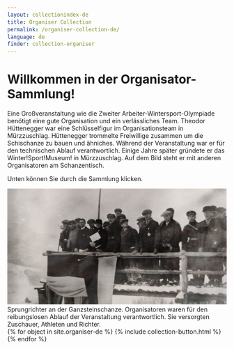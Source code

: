 ```yaml
---
layout: collectionindex-de
title: Organiser Collection
permalink: /organiser-collection-de/
language: de
finder: collection-organiser
---
```

<h1>Willkommen in der Organisator-Sammlung!</h1>
<p><span class="information">Eine Großveranstaltung wie die Zweiter Arbeiter-Wintersport-Olympiade benötigt eine gute Organisation und ein verlässliches Team. Theodor Hüttenegger war eine Schlüsselfigur im Organisationsteam in Mürzzuschlag. Hüttenegger trommelte Freiwillige zusammen um die Schischanze zu bauen und ähniches. Während der Veranstaltung war er für den technischen Ablauf verantwortlich. Einige Jahre später gründete er das Winter!Sport!Museum! in Mürzzuschlag. Auf dem Bild steht er mit anderen Organisatoren am Schanzentisch.</span></p>
<p><span class="information">Unten können Sie durch die Sammlung klicken.</span>
<div class="grid-item" id="exhibit-image"><img src="../media/IMG_20210624_121654_long.jpg" class="img-fluid" alt="Sprungrichter an der Ganzsteinschanze">Sprungrichter an der Ganzsteinschanze. Organisatoren waren für den reibungslosen Ablauf der Veranstaltung verantwortlich. Sie versorgten Zuschauer, Athleten und Richter.</div>
<!--This adds the collection's objects.-->
{% for object in site.organiser-de %}
    {% include collection-button.html %}
{% endfor %}